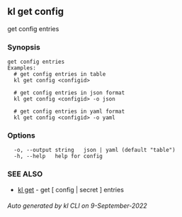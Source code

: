 ## kl get config

get config entries

### Synopsis

```
get config entries
Examples:
  # get config entries in table
  kl get config <configid>

  # get config entries in json format
  kl get config <configid> -o json

  # get config entries in yaml format
  kl get config <configid> -o yaml

```

### Options

```
  -o, --output string   json | yaml (default "table")
  -h, --help   help for config
```

### SEE ALSO

* [kl get](kl_get.md)  - get [ config | secret ] entries

###### Auto generated by kl CLI on 9-September-2022
